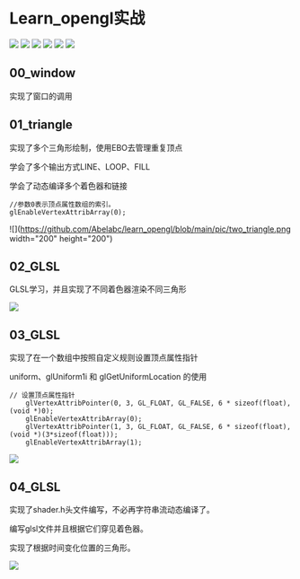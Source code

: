 # Learn_opengl实战

![](https://img.shields.io/github/stars/pandao/editor.md.svg) ![](https://img.shields.io/github/forks/pandao/editor.md.svg) ![](https://img.shields.io/github/tag/pandao/editor.md.svg) ![](https://img.shields.io/github/release/pandao/editor.md.svg) ![](https://img.shields.io/github/issues/pandao/editor.md.svg) ![](https://img.shields.io/bower/v/editor.md.svg)
## 00_window

实现了窗口的调用

## 01_triangle

实现了多个三角形绘制，使用EBO去管理重复顶点

学会了多个输出方式LINE、LOOP、FILL

学会了动态编译多个着色器和链接
```
//参数0表示顶点属性数组的索引。
glEnableVertexAttribArray(0);
```
![](https://github.com/Abelabc/learn_opengl/blob/main/pic/two_triangle.png width="200" height="200")

## 02_GLSL
GLSL学习，并且实现了不同着色器渲染不同三角形

![](https://github.com/Abelabc/learn_opengl/blob/main/pic/two_triangle.png)
## 03_GLSL

实现了在一个数组中按照自定义规则设置顶点属性指针

uniform、glUniform1i 和 glGetUniformLocation 的使用
```
// 设置顶点属性指针
    glVertexAttribPointer(0, 3, GL_FLOAT, GL_FALSE, 6 * sizeof(float), (void *)0);
    glEnableVertexAttribArray(0);
    glVertexAttribPointer(1, 3, GL_FLOAT, GL_FALSE, 6 * sizeof(float), (void *)(3*sizeof(float)));
    glEnableVertexAttribArray(1);
```

![](https://github.com/Abelabc/learn_opengl/blob/main/pic/tri_color.png)

## 04_GLSL
实现了shader.h头文件编写，不必再字符串流动态编译了。

编写glsl文件并且根据它们穿见着色器。

实现了根据时间变化位置的三角形。

![](https://github.com/Abelabc/learn_opengl/blob/main/pic/moving_tri4.gif)
